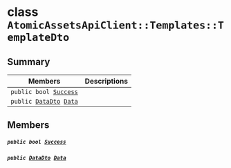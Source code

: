 # class `AtomicAssetsApiClient::Templates::TemplateDto` 

## Summary

 Members                                | Descriptions                                
----------------------------------------|---------------------------------------------
`public bool `[`Success`](#class_atomic_assets_api_client_1_1_templates_1_1_template_dto_1a506fb037fbb6bfe8f254c021a2c3cfac) | 
`public `[`DataDto`](.github/workflows/documentation/md/AtomicAssetsApiClient--Templates--TemplateDto--DataDto.md#class_atomic_assets_api_client_1_1_templates_1_1_template_dto_1_1_data_dto)` `[`Data`](#class_atomic_assets_api_client_1_1_templates_1_1_template_dto_1a65c0779654774581967081cf3136bd84) | 

## Members

##### `public bool `[`Success`](#class_atomic_assets_api_client_1_1_templates_1_1_template_dto_1a506fb037fbb6bfe8f254c021a2c3cfac) 

##### `public `[`DataDto`](.github/workflows/documentation/md/AtomicAssetsApiClient--Templates--TemplateDto--DataDto.md#class_atomic_assets_api_client_1_1_templates_1_1_template_dto_1_1_data_dto)` `[`Data`](#class_atomic_assets_api_client_1_1_templates_1_1_template_dto_1a65c0779654774581967081cf3136bd84) 

